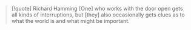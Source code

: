 > [!quote] Richard Hamming
> [One] who works with the door open gets all kinds of interruptions, but [they] also occasionally gets clues as to what the world is and what might be important.

